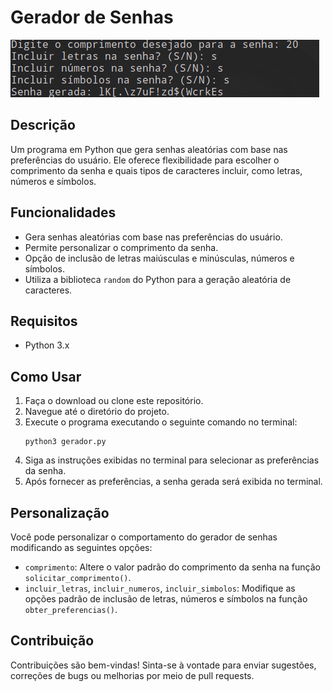 # Gerador de Senhas

![Imagem do projeto](screen.png)

## Descrição
Um programa em Python que gera senhas aleatórias com base nas preferências do usuário. Ele oferece flexibilidade para escolher o comprimento da senha e quais tipos de caracteres incluir, como letras, números e símbolos.

## Funcionalidades
- Gera senhas aleatórias com base nas preferências do usuário.
- Permite personalizar o comprimento da senha.
- Opção de inclusão de letras maiúsculas e minúsculas, números e símbolos.
- Utiliza a biblioteca `random` do Python para a geração aleatória de caracteres.

## Requisitos
- Python 3.x

## Como Usar
1. Faça o download ou clone este repositório.
2. Navegue até o diretório do projeto.
3. Execute o programa executando o seguinte comando no terminal:
    ```shell
    python3 gerador.py
    ```
4. Siga as instruções exibidas no terminal para selecionar as preferências da senha.
5. Após fornecer as preferências, a senha gerada será exibida no terminal.

## Personalização
Você pode personalizar o comportamento do gerador de senhas modificando as seguintes opções:
- `comprimento`: Altere o valor padrão do comprimento da senha na função `solicitar_comprimento()`.
- `incluir_letras`, `incluir_numeros`, `incluir_simbolos`: Modifique as opções padrão de inclusão de letras, números e símbolos na função `obter_preferencias()`.


## Contribuição
Contribuições são bem-vindas! Sinta-se à vontade para enviar sugestões, correções de bugs ou melhorias por meio de pull requests.




